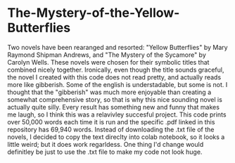 # The-Mystery-of-the-Yellow-Butterflies
Two novels have been rearanged and resorted: "Yellow Butterflies" by Mary Raymond Shipman Andrews, and "The Mystery of the Sycamore" by Carolyn Wells. These novels were chosen for their symbolic titles that combined nicely together. Ironically, even though the title sounds graceful, the novel I created with this code does not read pretty, and actually reads more like gibberish. Some of the english is understadable, but some is not. I thought that the "gibberish" was much more enjoyable than creating a somewhat comprehensive story, so that is why this nice sounding novel is actually quite silly. Every result has something new and funny that makes me laugh, so I think this was a relavivley succesful project. This code prints over 50,000 words each time it is run and the specific .pdf linked in this repository has 69,940 words.
Instead of downloading the .txt file of the novels, I decided to copy the text direclty into colab notebook, so it looks a little weird; but it does work regarldess. One thing I'd change would definitley be just to use the .txt file to make my code not look huge. 
